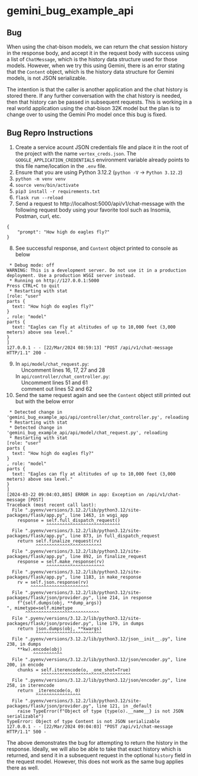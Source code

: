 # gemini_bug_example_api

## Bug

When using the chat-bison models, we can return the chat session history in the response body, and
accept it in the request body with success using a list of `ChatMessage`, which is the history data
structure used for those models. However, when we try this using Gemini, there is an error stating
that the `Content` object, which is the history data structure for Gemini models, is not JSON
serializable.

The intention is that the caller is another application and the chat history is stored there. If any
further conversation with the chat history is needed, then that history can be passed in subsequent
requests. This is working in a real world application using the chat-bison 32K model but the plan is
to change over to using the Gemini Pro model once this bug is fixed.

## Bug Repro Instructions

1. Create a service acount JSON credentials file and place it in the root of the project with the
   name `vertex_creds.json`. The `GOOGLE_APPLICATION_CREDENTIALS` environment variable already
   points to this file name/location in the `.env` file.
2. Ensure that you are using Python 3.12.2 (`python -V` -> `Python 3.12.2`)
3. `python -m venv venv`
4. `source venv/bin/activate`
5. `pip3 install -r requirements.txt`
6. `flask run --reload`
7. Send a request to http://localhost:5000/api/v1/chat-message with the following request body
   using your favorite tool such as Insomia, Postman, curl, etc.

```
{
    "prompt": "How high do eagles fly?"
}
```
8. See successful response, and `Content` object printed to console as below

```
 * Debug mode: off
WARNING: This is a development server. Do not use it in a production deployment. Use a production WSGI server instead.
 * Running on http://127.0.0.1:5000
Press CTRL+C to quit
 * Restarting with stat
[role: "user"
parts {
  text: "How high do eagles fly?"
}
, role: "model"
parts {
  text: "Eagles can fly at altitudes of up to 10,000 feet (3,000 meters) above sea level."
}
]
127.0.0.1 - - [22/Mar/2024 08:59:13] "POST /api/v1/chat-message HTTP/1.1" 200 -
```
9. In `api/model/chat_request.py`:<br>
   &nbsp;&nbsp;&nbsp;&nbsp;Uncomment lines 16, 17, 27 and 28<br>
   In `api/controller/chat_controller.py`:<br>
   &nbsp;&nbsp;&nbsp;&nbsp;Uncomment lines 51 and 61<br>
   &nbsp;&nbsp;&nbsp;&nbsp;comment out lines 52 and 62
10. Send the same request again and see the `Content` object still printed out but with the below error
```
 * Detected change in 'gemini_bug_example_api/api/controller/chat_controller.py', reloading
 * Restarting with stat
 * Detected change in 'gemini_bug_example_api/api/model/chat_request.py', reloading
 * Restarting with stat
[role: "user"
parts {
  text: "How high do eagles fly?"
}
, role: "model"
parts {
  text: "Eagles can fly at altitudes of up to 10,000 feet (3,000 meters) above sea level."
}
]
[2024-03-22 09:04:03,805] ERROR in app: Exception on /api/v1/chat-message [POST]
Traceback (most recent call last):
  File ".pyenv/versions/3.12.2/lib/python3.12/site-packages/flask/app.py", line 1463, in wsgi_app
    response = self.full_dispatch_request()
               ^^^^^^^^^^^^^^^^^^^^^^^^^^^^
  File ".pyenv/versions/3.12.2/lib/python3.12/site-packages/flask/app.py", line 873, in full_dispatch_request
    return self.finalize_request(rv)
           ^^^^^^^^^^^^^^^^^^^^^^^^^
  File ".pyenv/versions/3.12.2/lib/python3.12/site-packages/flask/app.py", line 892, in finalize_request
    response = self.make_response(rv)
               ^^^^^^^^^^^^^^^^^^^^^^
  File ".pyenv/versions/3.12.2/lib/python3.12/site-packages/flask/app.py", line 1183, in make_response
    rv = self.json.response(rv)
         ^^^^^^^^^^^^^^^^^^^^^^
  File ".pyenv/versions/3.12.2/lib/python3.12/site-packages/flask/json/provider.py", line 214, in response
    f"{self.dumps(obj, **dump_args)}
", mimetype=self.mimetype
       ^^^^^^^^^^^^^^^^^^^^^^^^^^^^
  File ".pyenv/versions/3.12.2/lib/python3.12/site-packages/flask/json/provider.py", line 179, in dumps
    return json.dumps(obj, **kwargs)
           ^^^^^^^^^^^^^^^^^^^^^^^^^
  File ".pyenv/versions/3.12.2/lib/python3.12/json__init__.py", line 238, in dumps
    **kw).encode(obj)
          ^^^^^^^^^^^
  File ".pyenv/versions/3.12.2/lib/python3.12/json/encoder.py", line 200, in encode
    chunks = self.iterencode(o, _one_shot=True)
             ^^^^^^^^^^^^^^^^^^^^^^^^^^^^^^^^^^
  File ".pyenv/versions/3.12.2/lib/python3.12/json/encoder.py", line 258, in iterencode
    return _iterencode(o, 0)
           ^^^^^^^^^^^^^^^^^
  File ".pyenv/versions/3.12.2/lib/python3.12/site-packages/flask/json/provider.py", line 121, in _default
    raise TypeError(f"Object of type {type(o).__name__} is not JSON serializable")
TypeError: Object of type Content is not JSON serializable
127.0.0.1 - - [22/Mar/2024 09:04:03] "POST /api/v1/chat-message HTTP/1.1" 500 -
```
The above demonstrates the bug for attempting to return the history in the response. Ideally, we
will also be able to take that exact history which is returned, and send it in a subsequent request
in the optional `history` field in the request model. However, this does not work as the same bug
applies there as well.

